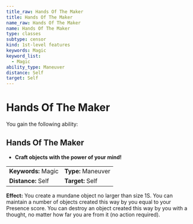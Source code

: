 ```yaml
---
title_raw: Hands Of The Maker
title: Hands Of The Maker
name_raw: Hands Of The Maker
name: Hands Of The Maker
type: classes
subtype: censor
kind: 1st-level features
keywords: Magic
keyword_list:
  - Magic
ability_type: Maneuver
distance: Self
target: Self
---
```


# Hands Of The Maker

You gain the following ability:

## Hands Of The Maker

- **Craft objects with the power of your mind!**

|                     |                    |
| :------------------ | :----------------- |
| **Keywords:** Magic | **Type:** Maneuver |
| **Distance:** Self  | **Target:** Self   |

**Effect:** You create a mundane object no larger than size 1S. You can maintain a number of objects created this way by you equal to your Presence score. You can destroy an object created this way by you with a thought, no matter how far you are from it (no action required).
